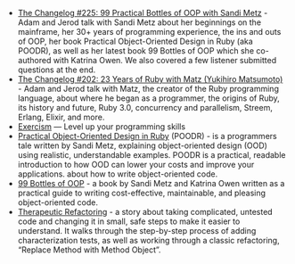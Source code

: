 - [The Changelog #225: 99 Practical Bottles of OOP with Sandi Metz](https://changelog.com/podcast/225) - Adam and Jerod talk with Sandi Metz about her beginnings on the mainframe, her 30+ years of programming experience, the ins and outs of OOP, her book Practical Object-Oriented Design in Ruby (aka POODR), as well as her latest book 99 Bottles of OOP which she co-authored with Katrina Owen. We also covered a few listener submitted questions at the end.
- [The Changelog #202: 23 Years of Ruby with Matz (Yukihiro Matsumoto)](https://changelog.com/podcast/202) - Adam and Jerod talk with Matz, the creator of the Ruby programming language, about where he began as a programmer, the origins of Ruby, its history and future, Ruby 3.0, concurrency and parallelism, Streem, Erlang, Elixir, and more.
- [Exercism](http://exercism.io/) — Level up your programming skills
- [Practical Object-Oriented Design in Ruby](http://www.poodr.com/) (POODR) - is a programmers tale written by Sandi Metz, explaining object-oriented design (OOD) using realistic, understandable examples.   POODR is a practical, readable introduction to how OOD can lower your costs and improve your applications.
about how to write object-oriented code.
- [99 Bottles of OOP](https://www.sandimetz.com/99bottles/) - a book by Sandi Metz and Katrina Owen written as a practical guide to writing cost-effective, maintainable, and pleasing object-oriented code. 
- [Therapeutic Refactoring](http://www.kytrinyx.com/talks/therapeutic-refactoring/) - a story about taking complicated, untested code and changing it in small, safe steps to make it easier to understand. It walks through the step-by-step process of adding characterization tests, as well as working through a classic refactoring, “Replace Method with Method Object”.